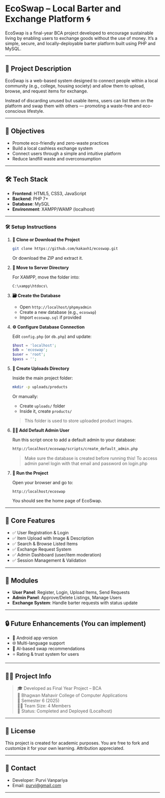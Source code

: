 # EcoSwap – Local Barter and Exchange Platform 🌀

EcoSwap is a final-year BCA project developed to encourage sustainable living by enabling users to exchange goods without the use of money. It’s a simple, secure, and locally-deployable barter platform built using PHP and MySQL.

---

## 🚀 Project Description

EcoSwap is a web-based system designed to connect people within a local community (e.g., college, housing society) and allow them to upload, browse, and request items for exchange.

Instead of discarding unused but usable items, users can list them on the platform and swap them with others — promoting a waste-free and eco-conscious lifestyle.

---

## 🎯 Objectives

- Promote eco-friendly and zero-waste practices
- Build a local cashless exchange system
- Connect users through a simple and intuitive platform
- Reduce landfill waste and overconsumption

---

## 🛠️ Tech Stack

- **Frontend**: HTML5, CSS3, JavaScript  
- **Backend**: PHP 7+  
- **Database**: MySQL  
- **Environment**: XAMPP/WAMP (localhost)  

---

### 🛠️ Setup Instructions

1. **📁 Clone or Download the Project**

   ```bash
   git clone https://github.com/kakaxh1/ecoswap.git
   ```

   Or download the ZIP and extract it.

2. **📂 Move to Server Directory**

   For XAMPP, move the folder into:
   ```
   C:\xampp\htdocs\
   ```

3. **🗃️ Create the Database**

   - Open `http://localhost/phpmyadmin`
   - Create a new database (e.g., `ecoswap`)
   - Import `ecoswap.sql` if provided

4. **⚙️ Configure Database Connection**

   Edit `config.php` (or `db.php`) and update:

   ```php
   $host = 'localhost';
   $db = 'ecoswap';
   $user = 'root';
   $pass = '';
   ```

5. **📂 Create Uploads Directory**

   Inside the main project folder:

   ```bash
   mkdir -p uploads/products
   ```

   Or manually:
   - Create `uploads/` folder
   - Inside it, create `products/`

   > This folder is used to store uploaded product images.

6. **👨‍💻 Add Default Admin User**

   Run this script once to add a default admin to your database:

   ```bash
   http://localhost/ecoswap/scripts/create_default_admin.php
   ```

   > Make sure the database is created before running this!
   > To access admin panel login with that email and password on login.php

7. **🚀 Run the Project**

   Open your browser and go to:

   ```
   http://localhost/ecoswap
   ```

   You should see the home page of EcoSwap.

---


## 🔑 Core Features

- ✅ User Registration & Login  
- ✅ Item Upload with Image & Description  
- ✅ Search & Browse Listed Items  
- ✅ Exchange Request System  
- ✅ Admin Dashboard (user/item moderation)  
- ✅ Session Management & Validation  

---

## 📁 Modules

- **User Panel**: Register, Login, Upload Items, Send Requests  
- **Admin Panel**: Approve/Delete Listings, Manage Users  
- **Exchange System**: Handle barter requests with status update

---

## 🔒 Future Enhancements (You can implement)

- 📱 Android app version  
- 🌐 Multi-language support  
- 🧠 AI-based swap recommendations  
- ⭐ Rating & trust system for users  

---

## 👨‍🎓 Project Info

> 🎓 Developed as Final Year Project – BCA  
> 📍 Bhagwan Mahavir College of Computer Applications  
> 📅 Semester 6 (2025)  
> 👨‍💻 Team Size: 4 Members  
> 💼 Status: Completed and Deployed (Localhost)



---

## 📝 License

This project is created for academic purposes. You are free to fork and customize it for your own learning. Attribution appreciated.

---

## 💬 Contact

- Developer: Purvi Vanpariya  
- Email: purvi@gmail.com

---

